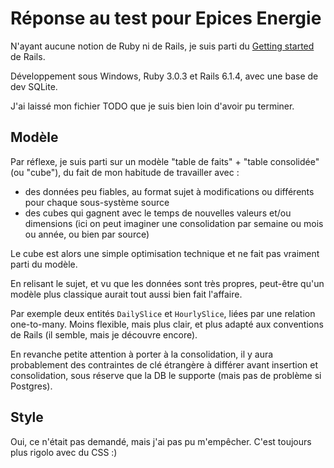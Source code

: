 # Réponse au test pour Epices Energie

N'ayant aucune notion de Ruby ni de Rails, je suis parti du [Getting started](https://guides.rubyonrails.org/getting_started.html) de Rails.

Développement sous Windows, Ruby 3.0.3 et Rails 6.1.4, avec une base de dev SQLite.

J'ai laissé mon fichier TODO que je suis bien loin d'avoir pu terminer.

## Modèle

Par réflexe, je suis parti sur un modèle "table de faits" + "table consolidée" (ou "cube"),
du fait de mon habitude de travailler avec :
- des données peu fiables, au format sujet à modifications ou différents pour chaque sous-système source
- des cubes qui gagnent avec le temps de nouvelles valeurs et/ou dimensions (ici on peut imaginer une consolidation par semaine ou mois ou année, ou bien par source)

Le cube est alors une simple optimisation technique et ne fait pas vraiment parti du modèle.

En relisant le sujet, et vu que les données sont très propres, peut-être qu'un modèle plus classique
aurait tout aussi bien fait l'affaire.

Par exemple deux entités `DailySlice` et `HourlySlice`, liées par une relation one-to-many.
Moins flexible, mais plus clair, et plus adapté aux conventions de Rails (il semble, mais je découvre encore).

En revanche petite attention à porter à la consolidation, il y aura probablement des contraintes de clé étrangère à différer avant insertion et consolidation, sous réserve que la DB le supporte (mais pas de problème si Postgres).

## Style

Oui, ce n'était pas demandé, mais j'ai pas pu m'empêcher.
C'est toujours plus rigolo avec du CSS :)
